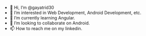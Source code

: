 - 👋 Hi, I’m @gayatrid30
- 👀 I’m interested in Web Development, Android Development, etc.
- 🌱 I’m currently learning Angular.
- 💞️ I’m looking to collaborate on Android.
- 📫 How to reach me on my linkedin.

<!---
gayatrid30/gayatrid30 is a ✨ special ✨ repository because its `README.md` (this file) appears on your GitHub profile.
You can click the Preview link to take a look at your changes.
--->
